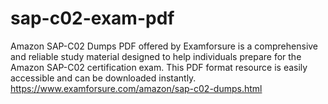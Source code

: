 # sap-c02-exam-pdf
Amazon SAP-C02 Dumps PDF offered by Examforsure is a comprehensive and reliable study material designed to help individuals prepare for the Amazon SAP-C02 certification exam. This PDF format resource is easily accessible and can be downloaded instantly. https://www.examforsure.com/amazon/sap-c02-dumps.html
